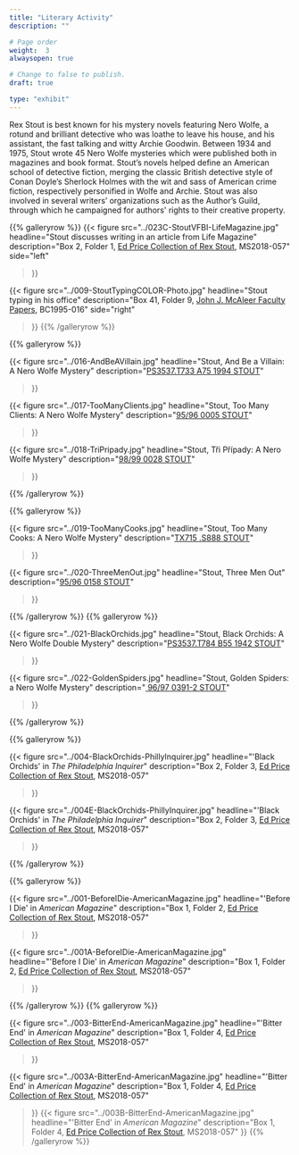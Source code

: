 ```yaml
---
title: "Literary Activity"
description: ""

# Page order
weight:  3
alwaysopen: true

# Change to false to publish.
draft: true

type: "exhibit"
---
```

Rex Stout is best known for his mystery novels featuring Nero Wolfe, a rotund and brilliant detective who was loathe to leave his house, and his assistant, the fast talking and witty Archie Goodwin. Between 1934 and 1975, Stout wrote 45 Nero Wolfe mysteries which were published both in magazines and book format. Stout’s novels helped define an American school of detective fiction, merging the classic British detective style of Conan Doyle’s Sherlock Holmes with the wit and sass of American crime fiction, respectively personified in Wolfe and Archie. Stout was also involved in several writers’ organizations such as the Author’s Guild, through which he campaigned for authors' rights to their creative property.


{{% galleryrow %}}
{{< figure src="../023C-StoutVFBI-LifeMagazine.jpg"
          headline="Stout discusses writing in an article from Life Magazine"
          description="Box 2, Folder 1, [Ed Price Collection of Rex Stout](https://bc-primo.hosted.exlibrisgroup.com/permalink/f/l6ucgu/ALMA-BC21495631010001021), MS2018-057"
          side="left"
>}}


{{< figure src="../009-StoutTypingCOLOR-Photo.jpg"
           headline="Stout typing in his office"
           description="Box 41, Folder 9, [John J. McAleer Faculty Papers](https://bc-primo.hosted.exlibrisgroup.com/permalink/f/l6ucgu/ALMA-BC21349383200001021), BC1995-016"
           side="right"
>}}
{{% /galleryrow %}}

{{% galleryrow %}}

{{< figure src="../016-AndBeAVillain.jpg"
           headline="Stout, And Be a Villain: A Nero Wolfe Mystery"
           description="[PS3537.T733 A75 1994 STOUT](https://bc-primo.hosted.exlibrisgroup.com/permalink/f/l6ucgu/ALMA-BC21329691150001021)"
>}}

{{< figure src="../017-TooManyClients.jpg"
           headline="Stout, Too Many Clients: A Nero Wolfe Mystery"
           description="[95/96 0005 STOUT](https://bc-primo.hosted.exlibrisgroup.com/permalink/f/l6ucgu/ALMA-BC21367671230001021)"
>}}

{{< figure src="../018-TriPripady.jpg"
           headline="Stout, Tři Případy: A Nero Wolfe Mystery"
           description="[98/99 0028 STOUT](https://bc-primo.hosted.exlibrisgroup.com/permalink/f/l6ucgu/ALMA-BC21376859830001021)"
>}}

{{% /galleryrow %}}

{{% galleryrow %}}

{{< figure src="../019-TooManyCooks.jpg"
           headline="Stout, Too Many Cooks: A Nero Wolfe Mystery"
           description="[TX715 .S888 STOUT](https://bc-primo.hosted.exlibrisgroup.com/permalink/f/l6ucgu/ALMA-BC21506751690001021)"
>}}

{{< figure src="../020-ThreeMenOut.jpg"
           headline="Stout, Three Men Out"
           description="[95/96 0158 STOUT](https://bc-primo.hosted.exlibrisgroup.com/permalink/f/l6ucgu/ALMA-BC21367670180001021)"
>}}

{{% /galleryrow %}}
{{% galleryrow %}}

{{< figure src="../021-BlackOrchids.jpg"
           headline="Stout, Black Orchids: A Nero Wolfe Double Mystery"
           description="[PS3537.T784 B55 1942 STOUT](https://bc-primo.hosted.exlibrisgroup.com/permalink/f/l6ucgu/ALMA-BC21320805030001021)"
>}}

{{< figure src="../022-GoldenSpiders.jpg"
           headline="Stout, Golden Spiders: a Nero Wolfe Mystery"
           description="[ 96/97 0391-2 STOUT](https://bc-primo.hosted.exlibrisgroup.com/permalink/f/l6ucgu/ALMA-BC21376823090001021)"
>}}

{{% /galleryrow %}}

{{% galleryrow %}}

{{< figure src="../004-BlackOrchids-PhillyInquirer.jpg"
           headline="'Black Orchids' in _The Philadelphia Inquirer_"
           description="Box 2, Folder 3, [Ed Price Collection of Rex Stout](https://bc-primo.hosted.exlibrisgroup.com/permalink/f/l6ucgu/ALMA-BC21495631010001021), MS2018-057"
>}}

{{< figure src="../004E-BlackOrchids-PhillyInquirer.jpg"
            headline="'Black Orchids' in _The Philadelphia Inquirer_"
            description="Box 2, Folder 3, [Ed Price Collection of Rex Stout](https://bc-primo.hosted.exlibrisgroup.com/permalink/f/l6ucgu/ALMA-BC21495631010001021), MS2018-057"
>}}

{{% /galleryrow %}}

{{% galleryrow %}}

{{< figure src="../001-BeforeIDie-AmericanMagazine.jpg"
           headline="'Before I Die' in _American Magazine_"
           description="Box 1, Folder 2, [Ed Price Collection of Rex Stout](https://bc-primo.hosted.exlibrisgroup.com/permalink/f/l6ucgu/ALMA-BC21495631010001021), MS2018-057"
>}}

{{< figure src="../001A-BeforeIDie-AmericanMagazine.jpg"
            headline="'Before I Die' in _American Magazine_"
            description="Box 1, Folder 2, [Ed Price Collection of Rex Stout](https://bc-primo.hosted.exlibrisgroup.com/permalink/f/l6ucgu/ALMA-BC21495631010001021), MS2018-057"
>}}

{{% /galleryrow %}}
{{% galleryrow %}}

{{< figure src="../003-BitterEnd-AmericanMagazine.jpg"
           headline="'Bitter End' in _American Magazine_"
           description="Box 1, Folder 4, [Ed Price Collection of Rex Stout](https://bc-primo.hosted.exlibrisgroup.com/permalink/f/l6ucgu/ALMA-BC21495631010001021), MS2018-057"
>}}

{{< figure src="../003A-BitterEnd-AmericanMagazine.jpg"
            headline="'Bitter End' in _American Magazine_"
            description="Box 1, Folder 4, [Ed Price Collection of Rex Stout](https://bc-primo.hosted.exlibrisgroup.com/permalink/f/l6ucgu/ALMA-BC21495631010001021), MS2018-057"
>}}
{{< figure src="../003B-BitterEnd-AmericanMagazine.jpg"
          headline="'Bitter End' in _American Magazine_"
          description="Box 1, Folder 4, [Ed Price Collection of Rex Stout](https://bc-primo.hosted.exlibrisgroup.com/permalink/f/l6ucgu/ALMA-BC21495631010001021), MS2018-057"
>}}
{{% /galleryrow %}}

